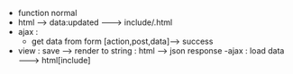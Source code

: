 - function normal 
- html --> data:updated ---> include/.html
- ajax : 
    - get data from form [action,post,data]--> success
- view : save --> render to string : html --> json response
-ajax : load data ---> html[include] 